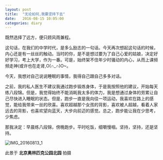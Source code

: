```yaml
---
layout: post
title:  "无论如何,我要坚持下去"
date:   2016-08-15 10:05:00
categories: diary
---
```


既然选择了远方，便只顾风雨兼程。

这句话，在我们的中学时代，是多么励志的一句话。今天再次想起这句话的时候，内心还是有一丝丝的触动。当时的你，是不是想过要为了自己心爱的姑娘，决定好好学习，考上大学，作为一番。可是，始终架不住年少时骚动的内心，从而上课频频走神(或许也在走肾,O(∩_∩)O~。

今天，我想对自己说说睡眠的事情，我得自己跟自己多多对话。

之前，我的私人医生不建议我通过跑步锻炼身体，于是我按照他的建议，开始每天练八段锦。但是，我觉得始终不能消耗我太多的体力，我是想通过身体的劳累让自己尽快进入睡眠的状态。但是，跑步一直是我向往一项运动，我喜欢在路上的感觉，能给我带来一丝的欣喜。喜欢超越那个女孩的背影，喜欢被人超越，看着人家远去的背影，也喜欢望向蓝天，大步向前迈的感觉。总之，跑步能让我在少思考，少焦虑。

那我决定：早晨练八段锦，傍晚跑步。平时吃饭，细嚼慢咽。坚持，坚持，还是坚持。

 ![IMG_20160813_1](http://o9f2agsk7.bkt.clouddn.com/diary/IMG_20160815_1.jpg)

此景于 **北京奥林匹克公园北园** 拍摄
